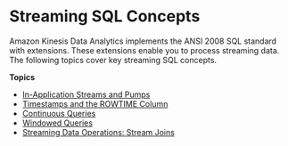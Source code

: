 # Streaming SQL Concepts<a name="streaming-sql-concepts"></a>

Amazon Kinesis Data Analytics implements the ANSI 2008 SQL standard with extensions\. These extensions enable you to process streaming data\. The following topics cover key streaming SQL concepts\.

**Topics**
+ [In\-Application Streams and Pumps](streams-pumps.md)
+ [Timestamps and the ROWTIME Column](timestamps-rowtime-concepts.md)
+ [Continuous Queries](continuous-queries-concepts.md)
+ [Windowed Queries](windowed-sql.md)
+ [Streaming Data Operations: Stream Joins](stream-joins-concepts.md)
